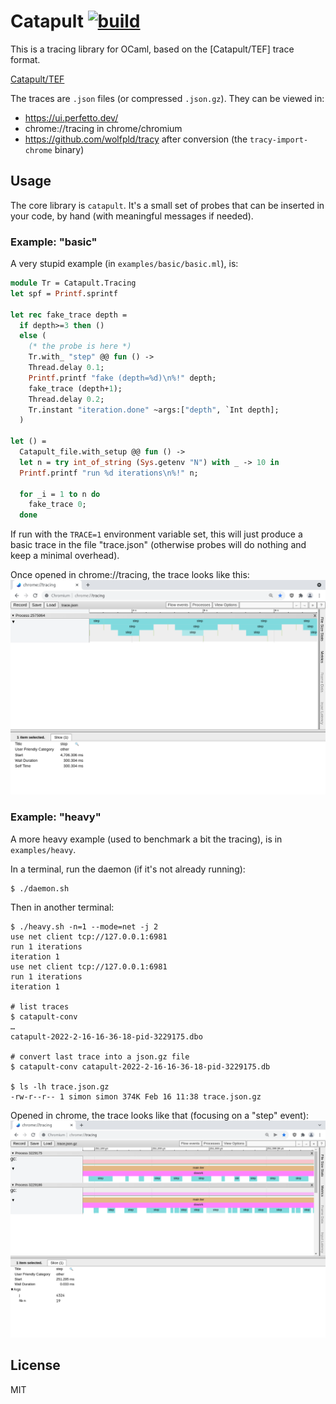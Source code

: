 # Catapult [![build](https://github.com/AestheticIntegration/catapult/actions/workflows/main.yml/badge.svg)](https://github.com/AestheticIntegration/catapult/actions/workflows/main.yml)

This is a tracing library for OCaml, based on the [Catapult/TEF] trace format.

[Catapult/TEF](https://docs.google.com/document/d/1CvAClvFfyA5R-PhYUmn5OOQtYMH4h6I0nSsKchNAySU/)

The traces are `.json` files (or compressed `.json.gz`). They can be viewed in:
- https://ui.perfetto.dev/
- chrome://tracing in chrome/chromium
- https://github.com/wolfpld/tracy after conversion (the `tracy-import-chrome` binary)

## Usage

The core library is `catapult`. It's a small set of probes that can be
inserted in your code, by hand (with meaningful messages if needed).

### Example: "basic"

A very stupid example (in `examples/basic/basic.ml`), is:

```ocaml
module Tr = Catapult.Tracing
let spf = Printf.sprintf

let rec fake_trace depth =
  if depth>=3 then ()
  else (
    (* the probe is here *)
    Tr.with_ "step" @@ fun () ->
    Thread.delay 0.1;
    Printf.printf "fake (depth=%d)\n%!" depth;
    fake_trace (depth+1);
    Thread.delay 0.2;
    Tr.instant "iteration.done" ~args:["depth", `Int depth];
  )

let () =
  Catapult_file.with_setup @@ fun () ->
  let n = try int_of_string (Sys.getenv "N") with _ -> 10 in
  Printf.printf "run %d iterations\n%!" n;

  for _i = 1 to n do
    fake_trace 0;
  done
```

If run with the `TRACE=1` environment variable set, this will just produce a
basic trace in the file "trace.json" (otherwise probes will do nothing and keep
a minimal overhead).

Once opened in chrome://tracing, the trace looks like this:
![viewer screenshot](media/viewer1.png)

### Example: "heavy"

A more heavy example (used to benchmark a bit the tracing), is in `examples/heavy`.

In a terminal, run the daemon (if it's not already running):

``` 
$ ./daemon.sh
```

Then in another terminal:

```
$ ./heavy.sh -n=1 --mode=net -j 2
use net client tcp://127.0.0.1:6981
run 1 iterations
iteration 1
use net client tcp://127.0.0.1:6981
run 1 iterations
iteration 1

# list traces
$ catapult-conv
…
catapult-2022-2-16-16-36-18-pid-3229175.dbo

# convert last trace into a json.gz file
$ catapult-conv catapult-2022-2-16-16-36-18-pid-3229175.db

$ ls -lh trace.json.gz 
-rw-r--r-- 1 simon simon 374K Feb 16 11:38 trace.json.gz
```

Opened in chrome, the trace looks like that (focusing on a "step" event):
![viewer screenshot](media/viewer2.png)

## License

MIT
